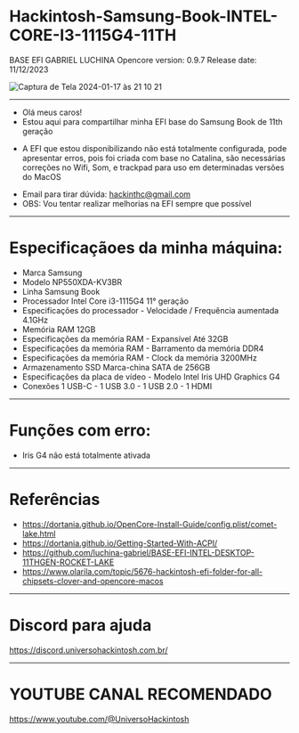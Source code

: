 # Hackintosh-Samsung-Book-INTEL-CORE-I3-1115G4-11TH
BASE EFI GABRIEL LUCHINA
Opencore version: 0.9.7
Release date: 11/12/2023

![Captura de Tela 2024-01-17 às 21 10 21](https://github.com/cost-12/Hackintosh-Samsung-Book-INTEL-CORE-I3-1115G4-11TH/assets/124941175/b20d9859-100a-4ad0-beab-e3a571625ec1)
_________________________________________________
* Olá meus caros!
* Estou aqui para compartilhar minha EFI base do Samsung Book de 11th geração
- A EFI que estou disponibilizando não está totalmente configurada, pode apresentar erros, pois foi criada com base no Catalina, são necessárias correções no Wifi, Som, e trackpad para uso em determinadas versões do MacOS
* Email para tirar dúvida: hackinthc@gmail.com
* OBS: Vou tentar realizar melhorias na EFI sempre que possível
_________________________________________________
# Especificaçãoes da minha máquina:
- Marca
Samsung
- Modelo
NP550XDA-KV3BR
- Linha
Samsung Book
- Processador
Intel Core i3-1115G4 11° geração
- Especificações do processador - Velocidade / Frequência aumentada
4.1GHz
- Memória RAM
12GB
- Especificações da memória RAM - Expansível
Até 32GB
- Especificações da memória RAM - Barramento da memória
DDR4
- Especificações da memória RAM - Clock da memória
3200MHz
- Armazenamento
SSD Marca-china SATA de 256GB
- Especificações da placa de vídeo - Modelo
Intel Iris UHD Graphics G4
- Conexões
1 USB-C - 1 USB 3.0 - 1 USB 2.0 - 1 HDMI
_______________________________________________
# Funções com erro:
- Iris G4 não está totalmente ativada
_______________________________________________
# Referências
- https://dortania.github.io/OpenCore-Install-Guide/config.plist/comet-lake.html
- https://dortania.github.io/Getting-Started-With-ACPI/
- https://github.com/luchina-gabriel/BASE-EFI-INTEL-DESKTOP-11THGEN-ROCKET-LAKE
- https://www.olarila.com/topic/5676-hackintosh-efi-folder-for-all-chipsets-clover-and-opencore-macos
_______________________________________________
# Discord para ajuda
https://discord.universohackintosh.com.br/
_______________________________________________
# YOUTUBE CANAL RECOMENDADO
https://www.youtube.com/@UniversoHackintosh
